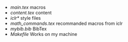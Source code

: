 - *main.tex* macros
- *content.tex* content
- *iclr\** style files
- *math_commands.tex* recommanded macros from iclr
- *mybib.bib* BibTex
- *Makefile* Works on my machine
